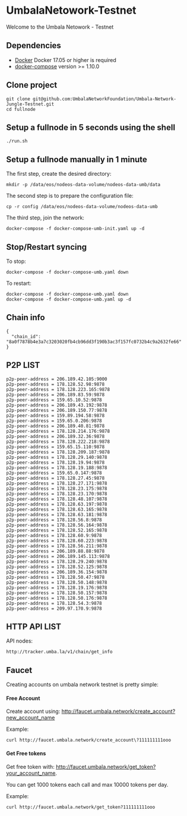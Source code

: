 # UmbalaNetowork-Testnet

Welcome to the Umbala Netowork - Testnet

## Dependencies

- [Docker](https://docs.docker.com) Docker 17.05 or higher is required
- [docker-compose](https://docs.docker.com/compose/) version >= 1.10.0

## Clone project

```
git clone git@github.com:UmbalaNetworkFoundation/Umbala-Network-Jungle-Testnet.git
cd fullnode
```

## Setup a fullnode in 5 seconds using the shell

```
./run.sh
```

## Setup a fullnode manually in 1 minute

The first step, create the desired directory:

```
mkdir -p /data/eos/nodeos-data-volume/nodeos-data-umb/data
```

The second step is to prepare the configuration file:

```
cp -r config /data/eos/nodeos-data-volume/nodeos-data-umb
```

The third step, join the network:

```
docker-compose -f docker-compose-umb-init.yaml up -d
```

## Stop/Restart syncing

To stop:

```
docker-compose -f docker-compose-umb.yaml down
```

To restart:

```
docker-compose -f docker-compose-umb.yaml down
docker-compose -f docker-compose-umb.yaml up -d
```
## Chain info

```
{
  "chain_id": "8a0f7878b4e3a7c3203020fb4cb96dd3f190b3ac3f157fc0732b4c9a2632fe66"
}
```

## P2P LIST

```
p2p-peer-address = 206.189.42.105:9000
p2p-peer-address = 178.128.52.98:9878
p2p-peer-address = 178.128.223.165:9878
p2p-peer-address = 206.189.83.59:9878
p2p-peer-address = 159.65.10.52:9878
p2p-peer-address = 206.189.43.192:9878
p2p-peer-address = 206.189.150.77:9878
p2p-peer-address = 159.89.194.58:9878
p2p-peer-address = 159.65.0.206:9878
p2p-peer-address = 206.189.40.81:9878
p2p-peer-address = 178.128.214.176:9878
p2p-peer-address = 206.189.32.36:9878
p2p-peer-address = 178.128.222.218:9878
p2p-peer-address = 159.65.15.110:9878
p2p-peer-address = 178.128.209.187:9878
p2p-peer-address = 178.128.29.140:9878
p2p-peer-address = 178.128.19.94:9878
p2p-peer-address = 178.128.19.188:9878
p2p-peer-address = 159.65.0.147:9878
p2p-peer-address = 178.128.27.45:9878
p2p-peer-address = 178.128.27.171:9878
p2p-peer-address = 178.128.23.175:9878
p2p-peer-address = 178.128.23.170:9878
p2p-peer-address = 178.128.48.107:9878
p2p-peer-address = 178.128.63.197:9878
p2p-peer-address = 178.128.63.165:9878
p2p-peer-address = 178.128.63.181:9878
p2p-peer-address = 178.128.56.8:9878
p2p-peer-address = 178.128.56.164:9878
p2p-peer-address = 178.128.52.165:9878
p2p-peer-address = 178.128.60.9:9878
p2p-peer-address = 178.128.60.223:9878
p2p-peer-address = 178.128.56.211:9878
p2p-peer-address = 206.189.88.88:9878
p2p-peer-address = 206.189.145.113:9878
p2p-peer-address = 178.128.29.240:9878
p2p-peer-address = 178.128.52.125:9878
p2p-peer-address = 206.189.36.154:9878
p2p-peer-address = 178.128.50.47:9878
p2p-peer-address = 178.128.50.148:9878
p2p-peer-address = 178.128.19.176:9878
p2p-peer-address = 178.128.50.157:9878
p2p-peer-address = 178.128.50.176:9878
p2p-peer-address = 178.128.54.3:9878
p2p-peer-address = 209.97.170.9:9878

```

## HTTP API LIST

API nodes:
```
http://tracker.umba.la/v1/chain/get_info
```

## Faucet

Creating accounts on umbala network testnet is pretty simple:

#### Free Account
Create account using: http://faucet.umbala.network/create_account?new_account_name

Example:
```
curl http://faucet.umbala.network/create_account\?111111111ooo
```


#### Get Free tokens
Get free token with: http://faucet.umbala.network/get_token?your_account_name.   

You can get 1000 tokens each call and max 10000 tokens per day.  

Example:
``` 
curl http://faucet.umbala.network/get_token?111111111ooo
```